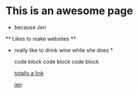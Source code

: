 # This is an awesome page

* because Jen

** Likes to make websites **

* really like to drink wine while she does *

    code block
    code block
    code block


    [totally a link](http://www.bbc.com)

    [jen](jen.GIF)